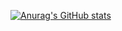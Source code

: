 [![Anurag's GitHub stats](https://github-readme-stats.vercel.app/api?username=silveiralsv&show_icons=true&theme=radical)](https://github.com/silveiralsv/github-readme-stats)
